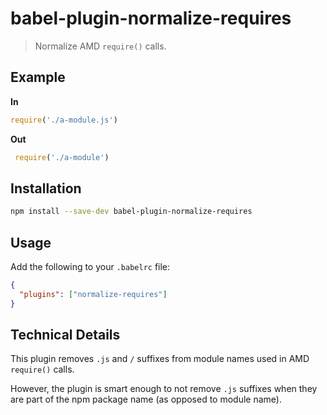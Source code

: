 # babel-plugin-normalize-requires

> Normalize AMD `require()` calls.

## Example

**In**

```javascript
require('./a-module.js')
```

**Out**

```javascript
 require('./a-module')
```

## Installation

```sh
npm install --save-dev babel-plugin-normalize-requires
```

## Usage

Add the following to your `.babelrc` file:

```json
{
  "plugins": ["normalize-requires"]
}
```

## Technical Details

This plugin removes `.js` and `/` suffixes from module names used in AMD 
`require()` calls.

However, the plugin is smart enough to not remove `.js` suffixes when they are 
part of the npm package name (as opposed to module name).